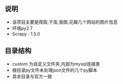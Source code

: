 ## 说明

* 该项目主要是爬取,千库,我图,花瓣几个网站的图片信息
* 环境py2.7
* Scrapy       : 1.5.0

## 目录结构

* custom 为自定义文件夹,内部为mysql连接类
* 根目录py文件未处理json文件的几个py脚本
* 其余目录与官方一致
